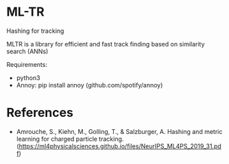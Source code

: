 # ML-TR

Hashing for tracking

MLTR is a library for efficient and fast track finding based on similarity search (ANNs)


Requirements:

* python3
* Annoy: pip install annoy (github.com/spotify/annoy)

# References

* Amrouche, S., Kiehn, M., Golling, T., & Salzburger, A. Hashing and metric learning for charged particle tracking. (https://ml4physicalsciences.github.io/files/NeurIPS_ML4PS_2019_31.pdf)
